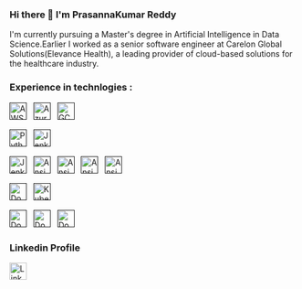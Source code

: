 ### Hi there 👋 I'm PrasannaKumar Reddy
I'm currently pursuing a Master's degree in Artificial Intelligence in Data Science.Earlier I worked as a senior software engineer at Carelon Global Solutions(Elevance Health), a leading provider of cloud-based solutions for the healthcare industry. 

### Experience in technlogies :

<!-- Cloud Technologies -->
<a href="" target="_blank" title="AWS" rel="noreferrer"><img src="https://www.vectorlogo.zone/logos/amazon_aws/amazon_aws-icon.svg" alt="AWS" width="30" height="30"/></a>&nbsp;&nbsp;
<a href="" target="_blank" title="Azure" rel="noreferrer"><img src="https://www.vectorlogo.zone/logos/microsoft_azure/microsoft_azure-icon.svg" alt="Azure" width="30" height="30"/></a>&nbsp;&nbsp;
<a href="" target="_blank" title="GCP" rel="noreferrer"><img src="https://www.vectorlogo.zone/logos/google_cloud/google_cloud-icon.svg" alt="GCP" width="30" height="30"/></a>&nbsp;&nbsp;

<!-- Programming Languages -->
<a href="" target="_blank" title="Python" rel="noreferrer"><img src="https://www.vectorlogo.zone/logos/python/python-icon.svg" alt="Python" width="30" height="30"/></a>&nbsp;&nbsp;
<a href="" target="_blank" title="Jenkins" rel="noreferrer"><img src="https://www.vectorlogo.zone/logos/gnu_bash/gnu_bash-icon.svg" alt="Jenkins" width="30" height="30"/></a>&nbsp;&nbsp;

<!-- DevOps Tools -->
<a href="" target="_blank" title="Jenkins" rel="noreferrer"><img src="https://www.vectorlogo.zone/logos/jenkins/jenkins-icon.svg" alt="Jenkins" width="30" height="30"/></a>&nbsp;&nbsp;
<a href="" target="_blank" title="Ansible" rel="noreferrer"><img src="https://www.vectorlogo.zone/logos/ansible/ansible-icon.svg" alt="Ansible" width="30" height="30"/></a>&nbsp;&nbsp;
<a href="" target="_blank" title="Git" rel="noreferrer"><img src="https://www.vectorlogo.zone/logos/git-scm/git-scm-icon.svg" alt="Ansible" width="30" height="30"/></a>&nbsp;&nbsp;
<a href="" target="_blank" title="GitLab" rel="noreferrer"><img src="https://www.vectorlogo.zone/logos/gitlab/gitlab-icon.svg" alt="Ansible" width="30" height="30"/></a>&nbsp;&nbsp;
<a href="" target="_blank" title="GitLab" rel="noreferrer"><img src="https://www.vectorlogo.zone/logos/argoprojio/argoprojio-icon.svg" alt="Ansible" width="30" height="30"/></a>&nbsp;&nbsp;


<!-- Containerization and Orchestration -->
<a href="" target="_blank" title="Docker" rel="noreferrer"><img src="https://www.vectorlogo.zone/logos/docker/docker-icon.svg" alt="Docker" width="30" height="30"/></a>&nbsp;&nbsp;
<a href="" target="_blank" title="Kubernetes" rel="noreferrer"><img src="https://www.vectorlogo.zone/logos/kubernetes/kubernetes-icon.svg" alt="Kubernetes" width="30" height="30"/></a>&nbsp;&nbsp;


<!-- Infrastructure as code -->
<a href="" target="_blank" title="Terraform" rel="noreferrer"><img src="https://www.vectorlogo.zone/logos/terraformio/terraformio-icon.svg" alt="Docker" width="30" height="30"/></a>&nbsp;&nbsp;
<a href="" target="_blank" title="Terraform" rel="noreferrer"><img src="https://www.vectorlogo.zone/logos/ansible/ansible-icon.svg" alt="Docker" width="30" height="30"/></a>&nbsp;&nbsp;
<a href="" target="_blank" title="Terraform" rel="noreferrer"><img src="https://www.vectorlogo.zone/logos/vaultproject/vaultproject-icon.svg" alt="Docker" width="30" height="30"/></a>&nbsp;&nbsp;

### Linkedin Profile

<a href="https://www.linkedin.com/in/prasannakumar-reddy/" title="PrasannKumarReddy" target="_blank" rel="noreferrer"><img src="https://www.vectorlogo.zone/logos/linkedin/linkedin-tile.svg" alt="LinkedIn" width="30" height="30"/></a>&nbsp;&nbsp;


<!--
**PraSannaKuMarRedDdy/PraSannaKuMarRedDdy** is a ✨ _special_ ✨ repository because its `README.md` (this file) appears on your GitHub profile.

Here are some ideas to get you started:

- 🔭 I’m currently working on ...
- 🌱 I’m currently learning ...
- 👯 I’m looking to collaborate on ...
- 🤔 I’m looking for help with ...
- 💬 Ask me about ...
- 📫 How to reach me: ...
- 😄 Pronouns: ...
- ⚡ Fun fact: ...
-->
